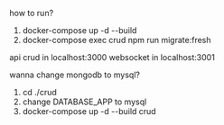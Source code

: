 how to run?
1. docker-compose up -d --build
2. docker-compose exec crud npm run migrate:fresh

api crud in localhost:3000
websocket in localhost:3001

wanna change mongodb to mysql?
1. cd ./crud
2. change DATABASE_APP to mysql
3. docker-compose up -d --build crud